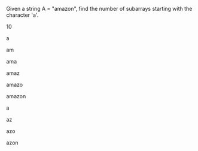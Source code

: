 Given a string A = "amazon", find the number of subarrays starting with the character 'a'.

10

a

am

ama

amaz

amazo

amazon

a

az

azo

azon
